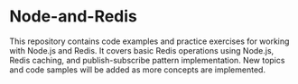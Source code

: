 # Node-and-Redis
This repository contains code examples and practice exercises for working with Node.js and Redis. It covers basic Redis operations using Node.js, Redis caching, and publish-subscribe pattern implementation. New topics and code samples will be added as more concepts are implemented.
